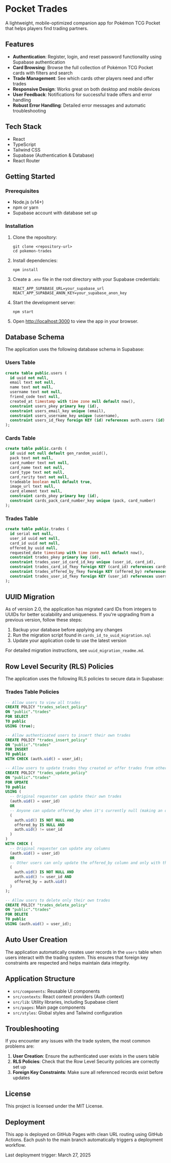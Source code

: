 # Pocket Trades

A lightweight, mobile-optimized companion app for Pokémon TCG Pocket that helps players find trading partners.

## Features

- **Authentication**: Register, login, and reset password functionality using Supabase authentication
- **Card Browsing**: Browse the full collection of Pokémon TCG Pocket cards with filters and search
- **Trade Management**: See which cards other players need and offer trades
- **Responsive Design**: Works great on both desktop and mobile devices
- **User Feedback**: Notifications for successful trade offers and error handling
- **Robust Error Handling**: Detailed error messages and automatic troubleshooting 

## Tech Stack

- React
- TypeScript
- Tailwind CSS
- Supabase (Authentication & Database)
- React Router

## Getting Started

### Prerequisites

- Node.js (v14+)
- npm or yarn
- Supabase account with database set up

### Installation

1. Clone the repository:
   ```
   git clone <repository-url>
   cd pokemon-trades
   ```

2. Install dependencies:
   ```
   npm install
   ```

3. Create a `.env` file in the root directory with your Supabase credentials:
   ```
   REACT_APP_SUPABASE_URL=your_supabase_url
   REACT_APP_SUPABASE_ANON_KEY=your_supabase_anon_key
   ```

4. Start the development server:
   ```
   npm start
   ```

5. Open [http://localhost:3000](http://localhost:3000) to view the app in your browser.

## Database Schema

The application uses the following database schema in Supabase:

### Users Table
```sql
create table public.users (
  id uuid not null,
  email text not null,
  name text not null,
  username text not null,
  friend_code text null,
  created_at timestamp with time zone null default now(),
  constraint users_pkey primary key (id),
  constraint users_email_key unique (email),
  constraint users_username_key unique (username),
  constraint users_id_fkey foreign KEY (id) references auth.users (id)
);
```

### Cards Table
```sql
create table public.cards (
  id uuid not null default gen_random_uuid(),
  pack text not null,
  card_number text not null,
  card_name text not null,
  card_type text not null,
  card_rarity text not null,
  tradeable boolean null default true,
  image_url text null,
  card_element text null,
  constraint cards_pkey primary key (id),
  constraint cards_pack_card_number_key unique (pack, card_number)
);
```

### Trades Table
```sql
create table public.trades (
  id serial not null,
  user_id uuid not null,
  card_id uuid not null,
  offered_by uuid null,
  requested_date timestamp with time zone null default now(),
  constraint trades_pkey primary key (id),
  constraint trades_user_id_card_id_key unique (user_id, card_id),
  constraint trades_card_id_fkey foreign KEY (card_id) references cards (id) on delete CASCADE,
  constraint trades_offered_by_fkey foreign KEY (offered_by) references users (id) on delete set null,
  constraint trades_user_id_fkey foreign KEY (user_id) references users (id) on delete CASCADE
);
```

## UUID Migration

As of version 2.0, the application has migrated card IDs from integers to UUIDs for better scalability and uniqueness. If you're upgrading from a previous version, follow these steps:

1. Backup your database before applying any changes
2. Run the migration script found in `cards_id_to_uuid_migration.sql`
3. Update your application code to use the latest version

For detailed migration instructions, see `uuid_migration_readme.md`.

## Row Level Security (RLS) Policies

The application uses the following RLS policies to secure data in Supabase:

### Trades Table Policies

```sql
-- Allow users to view all trades
CREATE POLICY "trades_select_policy" 
ON "public"."trades"
FOR SELECT 
TO public
USING (true);

-- Allow authenticated users to insert their own trades
CREATE POLICY "trades_insert_policy" 
ON "public"."trades"
FOR INSERT 
TO public
WITH CHECK (auth.uid() = user_id);

-- Allow users to update trades they created or offer trades from others
CREATE POLICY "trades_update_policy" 
ON "public"."trades"
FOR UPDATE
TO public
USING (
  -- Original requester can update their own trades
  (auth.uid() = user_id)
  OR
  -- Anyone can update offered_by when it's currently null (making an offer)
  (
    auth.uid() IS NOT NULL AND 
    offered_by IS NULL AND
    auth.uid() != user_id
  )
)
WITH CHECK (
  -- Original requester can update any columns
  (auth.uid() = user_id)
  OR
  -- Other users can only update the offered_by column and only with their own ID
  (
    auth.uid() IS NOT NULL AND
    auth.uid() != user_id AND
    offered_by = auth.uid()
  )
);

-- Allow users to delete only their own trades
CREATE POLICY "trades_delete_policy" 
ON "public"."trades"
FOR DELETE 
TO public
USING (auth.uid() = user_id);
```

## Auto User Creation

The application automatically creates user records in the `users` table when users interact with the trading system. This ensures that foreign key constraints are respected and helps maintain data integrity.

## Application Structure

- `src/components`: Reusable UI components
- `src/contexts`: React context providers (Auth context)
- `src/lib`: Utility libraries, including Supabase client
- `src/pages`: Main page components
- `src/styles`: Global styles and Tailwind configuration

## Troubleshooting

If you encounter any issues with the trade system, the most common problems are:

1. **User Creation**: Ensure the authenticated user exists in the users table
2. **RLS Policies**: Check that the Row Level Security policies are correctly set up
3. **Foreign Key Constraints**: Make sure all referenced records exist before updates

## License

This project is licensed under the MIT License.

## Deployment

This app is deployed on GitHub Pages with clean URL routing using GitHub Actions. Each push to the main branch automatically triggers a deployment workflow.

Last deployment trigger: March 27, 2025 